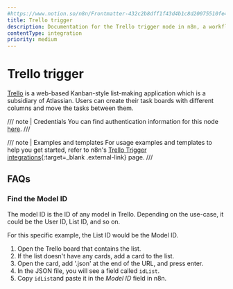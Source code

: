 ```yaml
---
#https://www.notion.so/n8n/Frontmatter-432c2b8dff1f43d4b1c8d20075510fe4
title: Trello trigger
description: Documentation for the Trello trigger node in n8n, a workflow automation platform. Includes details of operations and configuration, and links to examples and credentials information.
contentType: integration
priority: medium
---
```


# Trello trigger

[Trello](https://trello.com/) is a web-based Kanban-style list-making application which is a subsidiary of Atlassian. Users can create their task boards with different columns and move the tasks between them.

/// note | Credentials
You can find authentication information for this node [here](/integrations/builtin/credentials/trello/).
///

///  note  | Examples and templates
For usage examples and templates to help you get started, refer to n8n's [Trello Trigger integrations](https://n8n.io/integrations/trello-trigger/){:target=_blank .external-link} page.
///

## FAQs

### Find the Model ID

The model ID is the ID of any model in Trello. Depending on the use-case, it could be the User ID, List ID, and so on.

For this specific example, the List ID would be the Model ID.

1. Open the Trello board that contains the list.
2. If the list doesn't have any cards, add a card to the list.
3. Open the card, add '.json' at the end of the URL, and press enter.
4. In the JSON file, you will see a field called `idList`.
5. Copy `idList`and paste it in the *Model ID* field in n8n.

